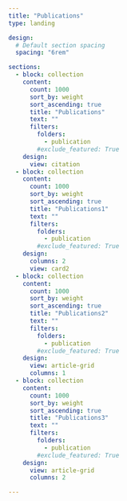 ```yaml
---
title: "Publications"
type: landing

design:
  # Default section spacing
  spacing: "6rem"

sections:
  - block: collection
    content:
      count: 1000
      sort_by: weight
      sort_ascending: true
      title: "Publications"
      text: ""
      filters:
        folders:
          - publication
        #exclude_featured: True
    design:
      view: citation
  - block: collection
    content:
      count: 1000
      sort_by: weight
      sort_ascending: true
      title: "Publications1"
      text: ""
      filters:
        folders:
          - publication
        #exclude_featured: True
    design:
      columns: 2
      view: card2
  - block: collection
    content:
      count: 1000
      sort_by: weight
      sort_ascending: true
      title: "Publications2"
      text: ""
      filters:
        folders:
          - publication
        #exclude_featured: True
    design:
      view: article-grid
      columns: 1
  - block: collection
    content:
      count: 1000
      sort_by: weight
      sort_ascending: true
      title: "Publications3"
      text: ""
      filters:
        folders:
          - publication
        #exclude_featured: True
    design:
      view: article-grid
      columns: 2

---
```

